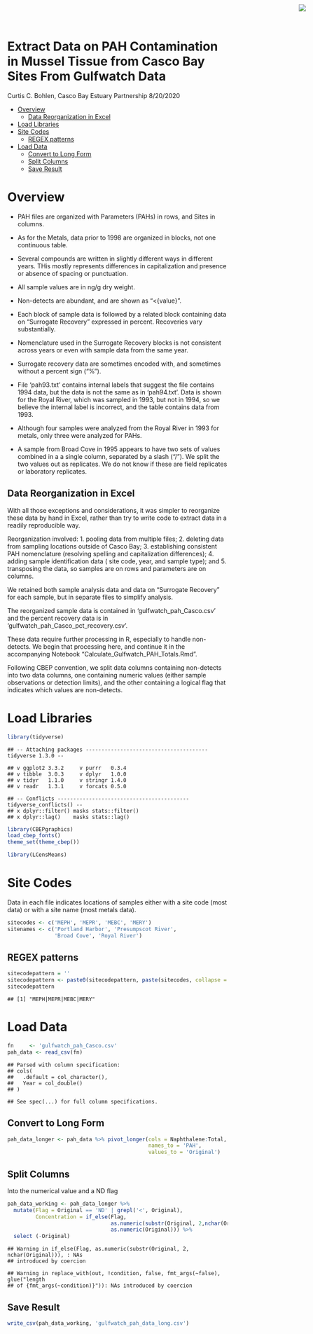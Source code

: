 Extract Data on PAH Contamination in Mussel Tissue from Casco Bay Sites
From Gulfwatch Data
================
Curtis C. Bohlen, Casco Bay Estuary Partnership
8/20/2020

  - [Overview](#overview)
      - [Data Reorganization in Excel](#data-reorganization-in-excel)
  - [Load Libraries](#load-libraries)
  - [Site Codes](#site-codes)
      - [REGEX patterns](#regex-patterns)
  - [Load Data](#load-data)
      - [Convert to Long Form](#convert-to-long-form)
      - [Split Columns](#split-columns)
      - [Save Result](#save-result)

<img
  src="https://www.cascobayestuary.org/wp-content/uploads/2014/04/logo_sm.jpg"
  style="position:absolute;top:10px;right:50px;" />

# Overview

  - PAH files are organized with Parameters (PAHs) in rows, and Sites in
    columns.

  - As for the Metals, data prior to 1998 are organized in blocks, not
    one continuous table.  

  - Several compounds are written in slightly different ways in
    different years. THis mostly represents differences in
    capitalization and presence or absence of spacing or punctuation.

  - All sample values are in ng/g dry weight.

  - Non-detects are abundant, and are shown as “\<{value}”.

  - Each block of sample data is followed by a related block containing
    data on “Surrogate Recovery” expressed in percent. Recoveries vary
    substantially.

  - Nomenclature used in the Surrogate Recovery blocks is not consistent
    across years or even with sample data from the same year.

  - Surrogate recovery data are sometimes encoded with, and sometimes
    without a percent sign (“%”).

  - File ‘pah93.txt’ contains internal labels that suggest the file
    contains 1994 data, but the data is not the same as in ‘pah94.txt’.
    Data is shown for the Royal River, which was sampled in 1993, but
    not in 1994, so we believe the internal label is incorrect, and the
    table contains data from 1993.

  - Although four samples were analyzed from the Royal River in 1993 for
    metals, only three were analyzed for PAHs.

  - A sample from Broad Cove in 1995 appears to have two sets of values
    combined in a a single column, separated by a slash (“/”). We split
    the two values out as replicates. We do not know if these are field
    replicates or laboratory replicates.

## Data Reorganization in Excel

With all those exceptions and considerations, it was simpler to
reorganize these data by hand in Excel, rather than try to write code to
extract data in a readily reproducible way.

Reorganization involved: 1. pooling data from multiple files; 2.
deleting data from sampling locations outside of Casco Bay; 3.
establishing consistent PAH nomenclature (resolving spelling and
capitalization differences); 4. adding sample identification data ( site
code, year, and sample type); and 5. transposing the data, so samples
are on rows and parameters are on columns.

We retained both sample analysis data and data on “Surrogate Recovery”
for each sample, but in separate files to simplify analysis.

The reorganized sample data is contained in ‘gulfwatch\_pah\_Casco.csv’
and the percent recovery data is in
‘gulfwatch\_pah\_Casco\_pct\_recovery.csv’.

These data require further processing in R, especially to handle
non-detects. We begin that processing here, and continue it in the
accompanying Notebook “Calculate\_Gulfwatch\_PAH\_Totals.Rmd”.

Following CBEP convention, we split data columns containing non-detects
into two data columns, one containing numeric values (either sample
observations or detection limits), and the other containing a logical
flag that indicates which values are non-detects.

# Load Libraries

``` r
library(tidyverse)
```

    ## -- Attaching packages --------------------------------------- tidyverse 1.3.0 --

    ## v ggplot2 3.3.2     v purrr   0.3.4
    ## v tibble  3.0.3     v dplyr   1.0.0
    ## v tidyr   1.1.0     v stringr 1.4.0
    ## v readr   1.3.1     v forcats 0.5.0

    ## -- Conflicts ------------------------------------------ tidyverse_conflicts() --
    ## x dplyr::filter() masks stats::filter()
    ## x dplyr::lag()    masks stats::lag()

``` r
library(CBEPgraphics)
load_cbep_fonts()
theme_set(theme_cbep())

library(LCensMeans)
```

# Site Codes

Data in each file indicates locations of samples either with a site code
(most data) or with a site name (most metals data).

``` r
sitecodes <- c('MEPH', 'MEPR', 'MEBC', 'MERY')
sitenames <- c('Portland Harbor', 'Presumpscot River',
               'Broad Cove', 'Royal River')
```

## REGEX patterns

``` r
sitecodepattern = ''
sitecodepattern <- paste0(sitecodepattern, paste(sitecodes, collapse = '|' ))
sitecodepattern
```

    ## [1] "MEPH|MEPR|MEBC|MERY"

# Load Data

``` r
fn     <- 'gulfwatch_pah_Casco.csv'
pah_data <- read_csv(fn)
```

    ## Parsed with column specification:
    ## cols(
    ##   .default = col_character(),
    ##   Year = col_double()
    ## )

    ## See spec(...) for full column specifications.

## Convert to Long Form

``` r
pah_data_longer <- pah_data %>% pivot_longer(cols = Naphthalene:Total,
                                             names_to = 'PAH',
                                             values_to = 'Original')
```

## Split Columns

Into the numerical value and a ND flag

``` r
pah_data_working <- pah_data_longer %>%
  mutate(Flag = Original == 'ND' | grepl('<', Original),
         Concentration = if_else(Flag,
                                 as.numeric(substr(Original, 2,nchar(Original))),
                                 as.numeric(Original))) %>%
  select (-Original)
```

    ## Warning in if_else(Flag, as.numeric(substr(Original, 2, nchar(Original))), : NAs
    ## introduced by coercion

    ## Warning in replace_with(out, !condition, false, fmt_args(~false), glue("length
    ## of {fmt_args(~condition)}")): NAs introduced by coercion

## Save Result

``` r
write_csv(pah_data_working, 'gulfwatch_pah_data_long.csv')
```
